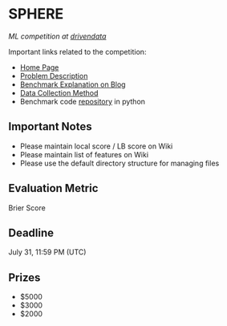SPHERE
=============================

*ML competition at [drivendata](https://www.drivendata.org/competitions/42/senior-data-science-safe-aging-with-sphere/)*

Important links related to the competition:

- [Home Page](ps://www.drivendata.org/competitions/42/page/71/)
- [Problem Description](https://www.drivendata.org/competitions/42/page/73/)
- [Benchmark Explanation on Blog](http://blog.drivendata.org/2016/06/06/sphere-benchmark/)
- [Data Collection Method](http://irc-sphere.ac.uk/lib/tinymce/plugins/moxiemanager/data/files/data_collection_script.pdf)
- Benchmark code [repository](https://github.com/IRC-SPHERE/sphere-challenge) in python

## Important Notes

- Please maintain local score / LB score on Wiki
- Please maintain list of features on Wiki
- Please use the default directory structure for managing files

## Evaluation Metric

Brier Score

## Deadline
July 31, 11:59 PM (UTC)

## Prizes

- $5000
- $3000
- $2000





